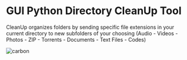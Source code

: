 # GUI Python Directory CleanUp Tool
CleanUp organizes folders by sending specific file extensions in your current directory to new subfolders of your choosing
(Audio - Videos - Photos - ZIP - Torrents - Documents - Text Files - Codes)


![carbon](https://user-images.githubusercontent.com/41465801/186241636-ed600eb0-a2fd-43eb-b24c-bf15de5fd9b4.png)

